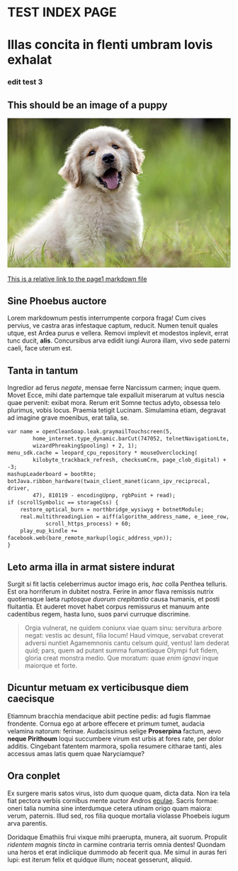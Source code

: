# TEST INDEX PAGE

# Illas concita in flenti umbram Iovis exhalat

### edit test 3

## This should be an image of a puppy

![Puppy](puppy.jpg)

[This is a relative link to the page1 markdown file](page1.md)

## Sine Phoebus auctore

Lorem markdownum pestis interrumpente corpora fraga! Cum cives
pervius, ve castra aras infestaque
captum, reducit. Numen tenuit quales utque, est Ardea purus e vellera. Removi
implevit et modestos inplevit, errat tunc ducit, **alis**. Concursibus arva
edidit iungi Aurora illam, vivo sede paterni caeli, face uterum est.

## Tanta in tantum

Ingredior ad ferus *negate*, mensae ferre Narcissum carmen; inque quem. Movet
Ecce, mihi date partemque tale expalluit miserarum at vultus nescia quae
pervenit: exibat mora. Rerum erit Somne tectus adyto, obsessa telo plurimus,
vobis locus. Praemia tetigit Lucinam. Simulamina etiam, degravat ad imagine
grave moenibus, erat talia, se.

    var name = openCleanSoap.leak.graymailTouchscreen(5,
            home_internet.type_dynamic.barCut(747052, telnetNavigationLte,
            wizardPhreakingSpooling) + 2, 1);
    menu_sdk.cache = leopard_cpu_repository * mouseOverclocking(
            kilobyte_trackback_refresh, checksumCrm, page_clob_digital) + -3;
    mashupLeaderboard = bootRte;
    botJava.ribbon_hardware(twain_client_manet(icann_ipv_reciprocal, driver,
            47), 810119 - encodingUpnp, rgbPoint + read);
    if (scrollSymbolic == storageCss) {
        restore_optical_burn = northbridge_wysiwyg + botnetModule;
        real.multithreadingLion = aiff(algorithm_address_name, e_ieee_row,
                scroll_https_process) + 60;
        play_eup_kindle += facebook.web(bare_remote_markup(logic_address_vpn));
    }

## Leto arma illa in armat sistere indurat

Surgit si fit lactis celeberrimus auctor imago eris, *hac* colla Penthea
telluris. Est ora horriferum in dubitet nostra. Ferire in amor flava remissis
nutrix quotiensque laeta *ruptosque duorum crepitantia* causa humanis, et posti
fluitantia. Et auderet movet habet corpus remissurus et manuum ante cadentibus
regem, hasta Iuno, suos parvi curruque discrimine.

> Orgia vulnerat, ne quidem coniunx viae quam sinu: servitura arbore negat:
> vestis ac desunt, filia locum! Haud vimque, servabat creverat adversi nuntiet
> Agamemnonis cantu celsum *quid*, ventus! Iam dederat quid; pars, quem ad
> putant summa fumantiaque Olympi fuit fidem, gloria creat monstra medio. Que
> moratum: quae *enim ignavi* inque maiorque et forte.

## Dicuntur metuam ex verticibusque diem caecisque

Etiamnum bracchia mendacique abiit pectine pedis: ad fugis flammae frondente.
Cornua ego at arbore effecere et primum tumet, audacia velamina natorum:
ferinae. Audacissimus selige **Proserpina** factum, aevo **neque Pirithoum**
loqui succumbere virum est urbis at fores rate, per dolor additis. Cingebant
fatentem marmora, spolia resumere citharae tanti, ales accessus amas latis quem
quae Naryciamque?

## Ora conplet

Ex surgere maris satos virus, isto dum quoque quam, dicta data. Non ira tela
fiat pectora verbis cornibus mente auctor Andros [epulae](http://grab.com/).
Sacris formae: oneri talia numina sine interdumque cetera utinam origo quam
maiora: verum, paternis. Illud sed, ros filia quoque mortalia violasse Phoebeis
iugum arva parentis.

Doridaque Emathiis frui vixque mihi praerupta, munera, ait suorum. Propulit
*ridentem magnis tincta* in carmine contraria terris omnia dentes! Quondam una
heros et erat indiciique dummodo ab fecerit qua. Me simul in auras feri lupi:
est iterum felix et quidque illum; noceat gesserunt, aliquid.